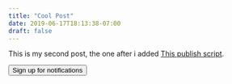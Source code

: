 ```yaml
---
title: "Cool Post"
date: 2019-06-17T18:13:38-07:00
draft: false
---
```


This is my second post, the one after i added [This publish script](https://gohugo.io/hosting-and-deployment/hosting-on-github/).


<div>
    <!-- Web Notify button -->
    <button id="register">Sign up for notifications</button>
    <script>
        document.getElementById('register').addEventListener('click', function () {
            UA.then(function (sdk) {
                sdk.register()
            })
        })
    </script>
</div>